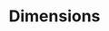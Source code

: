 ---
layout: default
bigquery: https://console.cloud.google.com/bigquery?p=covid-19-dimensions-ai&page=table&d=data&t=publications
contributors: Digital Science, https://www.digital-science.com/
cost: Free for personal, non-commercial use.
description: Dimensions contains more than 100 million publications, ranging from
  articles published in scholarly journals, books and book chapters, to preprints
  and conference proceedings. All publications are contextualized with linked data
  sets, funding, publications, patents, clinical trials, and policy documents. You
  can also view associated categories, funders, institutions, and researcher profiles.
documentation: https://docs.dimensions.ai/bigquery/index.html
last_edit: Mon, 04 Apr 2022 19:04:00 GMT
location: https://www.dimensions.ai/products/free/
maintained_by: Digital Science, https://www.digital-science.com/
schema_fields: '[''end_year'', ''associated_publication_id'', ''research_org_city_names'',
  ''open_access_categories'', ''filing_year'', ''original_abstract'', ''legal_status'',
  ''funding_amount'', ''funding_cny'', ''filing_date'', ''funding_details'', ''research_org_cities'',
  ''conditions'', ''editors'', ''cpc'', ''date_inserted'', ''categories'', ''expiration_date'',
  ''pages'', ''legal_events'', ''category_for'', ''metrics'', ''citations_count'',
  ''current_assignee_orgs'', ''funder_org_state_codes'', ''mesh_terms'', ''funding_nzd'',
  ''doi'', ''date_online'', ''interventions'', ''year'', ''established'', ''phase'',
  ''date'', ''publisher'', ''associated_publication_arxiv_id'', ''funding_chf'', ''embargo_date'',
  ''category_hra'', ''description'', ''reference_ids'', ''research_orgs'', ''category_rcdc'',
  ''category_icrp_ct'', ''family_id'', ''funder_org'', ''ipcr'', ''wikipedia_url'',
  ''journal'', ''concepts'', ''volume'', ''start_year'', ''gender'', ''clinical_trial_ids'',
  ''types'', ''book_title'', ''mesh_headings'', ''funder_countries'', ''publication_year'',
  ''email_address'', ''publication_ids'', ''researcher_ids'', ''funder_org_cities'',
  ''citation_string'', ''category_uoa'', ''research_org_state_names'', ''repository_name'',
  ''date_print'', ''associated_publication_pmid'', ''organisation_details'', ''application_number'',
  ''priority_date'', ''expiration_year'', ''type'', ''parent_id'', ''license'', ''external_ids'',
  ''isbn'', ''funding_jpy'', ''citations'', ''funding_usd'', ''granted_year'', ''research_org_country_names'',
  ''funding_eur'', ''assignee_orgs'', ''category_hrcs_hc'', ''filing_status'', ''conference'',
  ''original_assignee'', ''priority_year'', ''research_org_countries'', ''funding_currency'',
  ''funding_gbp'', ''brief_title'', ''registry'', ''subtitles'', ''aliases'', ''funder_org_countries'',
  ''repository_url'', ''funder_orgs'', ''current_assignee'', ''category_sdg'', ''address'',
  ''proceedings_title'', ''end_date'', ''status'', ''associated_publication_doi'',
  ''journal_lists'', ''acronym'', ''name'', ''supporting_grant_ids'', ''language'',
  ''relationships'', ''eisbn'', ''funding_aud'', ''date_modified'', ''category_hrcs_rac'',
  ''publication_date'', ''kind'', ''book_series_title'', ''grant_number'', ''pmcid'',
  ''resulting_publication_ids'', ''id'', ''open_access_categories_v2'', ''research_org_state_codes'',
  ''assignee_countries'', ''start_date'', ''acknowledgements'', ''category_bra'',
  ''associated_grant_ids'', ''abstract'', ''original_assignee_orgs'', ''family_members_ids'',
  ''original_assignee_countries'', ''jurisdiction'', ''foa_number'', ''original_title'',
  ''created_date'', ''pmid'', ''inventor_names'', ''title'', ''funding_cad'', ''resulting_publication_doi'',
  ''date_normal'', ''issue'', ''arxiv_id'', ''altmetrics'', ''labels'', ''granted_date'',
  ''investigators'', ''linkout'', ''active_years'', ''repository_id'', ''cited_by_ids'',
  ''authors'', ''patent_ids'', ''current_assignee_countries'', ''category_icrp_cso'',
  ''date_imported_gbq'', ''acronyms'', ''source_id'', ''family_count'', ''links'',
  ''funder_org_acronyms'']'
shortname: dimensions
tags:
- scholarly literature
- patents
- funding
- clinical trials
- academic profiles
terms_of_use: 'Use of both the Dimensions COVID-19 dataset and full Dimensions dataset
  are subject to the Dimensions Terms of use: https://www.dimensions.ai/policies-terms-legal '
title: Dimensions
uuid: dcff88bd-fe6b-4fdb-8159-809bf9d7bc1c
---